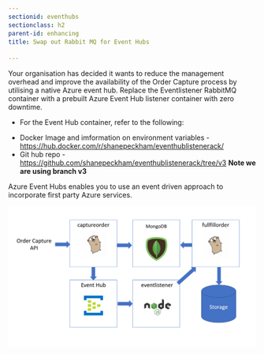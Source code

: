 ```yaml
---
sectionid: eventhubs
sectionclass: h2
parent-id: enhancing
title: Swap out Rabbit MQ for Event Hubs

---
```

Your organisation has decided it wants to reduce the management overhead and
improve the availability of the Order Capture process by utilising a native Azure
event hub. Replace the Eventlistener RabbitMQ container with a prebuilt Azure
Event Hub listener container with zero downtime.

* For the Event Hub container, refer to the following:
- Docker Image and imformation on environment variables - <https://hub.docker.com/r/shanepeckham/eventhublistenerack/>
- Git hub repo - <https://github.com/shanepeckham/eventhublistenerack/tree/v3> **Note we are using branch v3**

Azure Event Hubs enables you to use an event driven approach to incorporate first
party Azure services.

![](media/25a643873acbb18166772fc1ac25b15d.png)